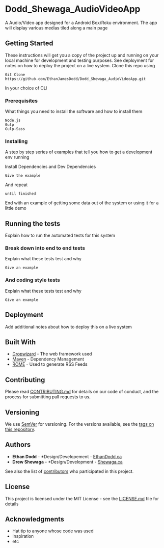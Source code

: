 # Dodd_Shewaga_AudioVideoApp

A Audio/Video app designed for a Android Box/Roku environment. The app will display various medias tiled along a main page

## Getting Started

These instructions will get you a copy of the project up and running on your local machine for development and testing purposes. See deployment for notes on how to deploy the project on a live system.
Clone this repo using 
```
Git Clone https://github.com/EthanJamesDodd/Dodd_Shewaga_AudioVideoApp.git
```
In your choice of CLI

### Prerequisites

What things you need to install the software and how to install them

```
Node.js
Gulp
Gulp-Sass
```

### Installing

A step by step series of examples that tell you how to get a development env running

Install Dependencies and Dev Dependencies

```
Give the example
```

And repeat

```
until finished
```

End with an example of getting some data out of the system or using it for a little demo

## Running the tests

Explain how to run the automated tests for this system

### Break down into end to end tests

Explain what these tests test and why

```
Give an example
```

### And coding style tests

Explain what these tests test and why

```
Give an example
```

## Deployment

Add additional notes about how to deploy this on a live system

## Built With

* [Dropwizard](http://www.dropwizard.io/1.0.2/docs/) - The web framework used
* [Maven](https://maven.apache.org/) - Dependency Management
* [ROME](https://rometools.github.io/rome/) - Used to generate RSS Feeds

## Contributing

Please read [CONTRIBUTING.md](https://gist.github.com/PurpleBooth/b24679402957c63ec426) for details on our code of conduct, and the process for submitting pull requests to us.

## Versioning

We use [SemVer](http://semver.org/) for versioning. For the versions available, see the [tags on this repository](https://github.com/your/project/tags). 

## Authors

* **Ethan Dodd** - *Design/Developement - [EthanDodd.ca](https://github.com/EthanJamesDodd)
* **Drew Shewaga** - *Design/Development - [Shewaga.ca](https://github.com/DrewShewaga)

See also the list of [contributors](https://github.com/your/project/contributors) who participated in this project.

## License

This project is licensed under the MIT License - see the [LICENSE.md](LICENSE.md) file for details

## Acknowledgments

* Hat tip to anyone whose code was used
* Inspiration
* etc
